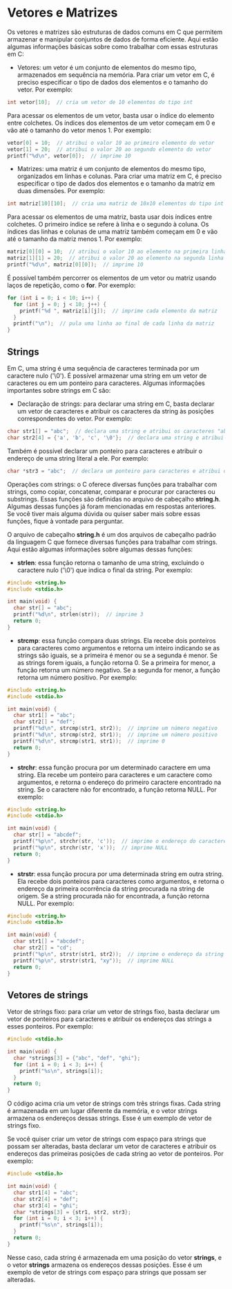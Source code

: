# Vetores e Matrizes

Os vetores e matrizes são estruturas de dados comuns em C que permitem armazenar e manipular conjuntos de dados de forma eficiente. Aqui estão algumas informações básicas sobre como trabalhar com essas estruturas em C:

* Vetores: um vetor é um conjunto de elementos do mesmo tipo, armazenados em sequência na memória. Para criar um vetor em C, é preciso especificar o tipo de dados dos elementos e o tamanho do vetor. Por exemplo:
```c
int vetor[10];  // cria um vetor de 10 elementos do tipo int
```

Para acessar os elementos de um vetor, basta usar o índice do elemento entre colchetes. Os índices dos elementos de um vetor começam em 0 e vão até o tamanho do vetor menos 1. Por exemplo:
```c
vetor[0] = 10;  // atribui o valor 10 ao primeiro elemento do vetor
vetor[1] = 20;  // atribui o valor 20 ao segundo elemento do vetor
printf("%d\n", vetor[0]);  // imprime 10
```

* Matrizes: uma matriz é um conjunto de elementos do mesmo tipo, organizados em linhas e colunas. Para criar uma matriz em C, é preciso especificar o tipo de dados dos elementos e o tamanho da matriz em duas dimensões. Por exemplo:
```c
int matriz[10][10];  // cria uma matriz de 10x10 elementos do tipo int
```

Para acessar os elementos de uma matriz, basta usar dois índices entre colchetes. O primeiro índice se refere à linha e o segundo à coluna. Os índices das linhas e colunas de uma matriz também começam em 0 e vão até o tamanho da matriz menos 1. Por exemplo:
```c
matriz[0][0] = 10;  // atribui o valor 10 ao elemento na primeira linha e primeira coluna
matriz[1][1] = 20;  // atribui o valor 20 ao elemento na segunda linha e segunda coluna
printf("%d\n", matriz[0][0]);  // imprime 10
```

É possível também percorrer os elementos de um vetor ou matriz usando laços de repetição, como o **for**. Por exemplo:
```c
for (int i = 0; i < 10; i++) {
  for (int j = 0; j < 10; j++) {
    printf("%d ", matriz[i][j]);  // imprime cada elemento da matriz
  }
  printf("\n");  // pula uma linha ao final de cada linha da matriz
}
```

## Strings

Em C, uma string é uma sequência de caracteres terminada por um caractere nulo ('\0'). É possível armazenar uma string em um vetor de caracteres ou em um ponteiro para caracteres. Algumas informações importantes sobre strings em C são:

* Declaração de strings: para declarar uma string em C, basta declarar um vetor de caracteres e atribuir os caracteres da string às posições correspondentes do vetor. Por exemplo:
```c
char str1[] = "abc";  // declara uma string e atribui os caracteres "abc"
char str2[4] = {'a', 'b', 'c', '\0'};  // declara uma string e atribui os caracteres "abc"
```

Também é possível declarar um ponteiro para caracteres e atribuir o endereço de uma string literal a ele. Por exemplo:
```c
char *str3 = "abc";  // declara um ponteiro para caracteres e atribui o endereço da string literal "abc"
```

Operações com strings: o C oferece diversas funções para trabalhar com strings, como copiar, concatenar, comparar e procurar por caracteres ou substrings. Essas funções são definidas no arquivo de cabeçalho **string.h**. Algumas dessas funções já foram mencionadas em respostas anteriores. Se você tiver mais alguma dúvida ou quiser saber mais sobre essas funções, fique à vontade para perguntar.

O arquivo de cabeçalho **string.h** é um dos arquivos de cabeçalho padrão da linguagem C que fornece diversas funções para trabalhar com strings. Aqui estão algumas informações sobre algumas dessas funções:

* **strlen**: essa função retorna o tamanho de uma string, excluindo o caractere nulo ('\0') que indica o final da string. Por exemplo:
```c
#include <string.h>
#include <stdio.h>

int main(void) {
  char str[] = "abc";
  printf("%d\n", strlen(str));  // imprime 3
  return 0;
}
```

* **strcmp**: essa função compara duas strings. Ela recebe dois ponteiros para caracteres como argumentos e retorna um inteiro indicando se as strings são iguais, se a primeira é menor ou se a segunda é menor. Se as strings forem iguais, a função retorna 0. Se a primeira for menor, a função retorna um número negativo. Se a segunda for menor, a função retorna um número positivo. Por exemplo:
```c
#include <string.h>
#include <stdio.h>

int main(void) {
  char str1[] = "abc";
  char str2[] = "def";
  printf("%d\n", strcmp(str1, str2));  // imprime um número negativo
  printf("%d\n", strcmp(str2, str1));  // imprime um número positivo
  printf("%d\n", strcmp(str1, str1));  // imprime 0
  return 0;
}
```

* **strchr**: essa função procura por um determinado caractere em uma string. Ela recebe um ponteiro para caracteres e um caractere como argumentos, e retorna o endereço do primeiro caractere encontrado na string. Se o caractere não for encontrado, a função retorna NULL. Por exemplo:
```c
#include <string.h>
#include <stdio.h>

int main(void) {
  char str[] = "abcdef";
  printf("%p\n", strchr(str, 'c'));  // imprime o endereço do caractere 'c'
  printf("%p\n", strchr(str, 'x'));  // imprime NULL
  return 0;
}
```

* **strstr**: essa função procura por uma determinada string em outra string. Ela recebe dois ponteiros para caracteres como argumentos, e retorna o endereço da primeira ocorrência da string procurada na string de origem. Se a string procurada não for encontrada, a função retorna NULL. Por exemplo:
```c
#include <string.h>
#include <stdio.h>

int main(void) {
  char str1[] = "abcdef";
  char str2[] = "cd";
  printf("%p\n", strstr(str1, str2));  // imprime o endereço da string "cd"
  printf("%p\n", strstr(str1, "xy"));  // imprime NULL
  return 0;
}
```

## Vetores de strings

Vetor de strings fixo: para criar um vetor de strings fixo, basta declarar um vetor de ponteiros para caracteres e atribuir os endereços das strings a esses ponteiros. Por exemplo:
```c
#include <stdio.h>

int main(void) {
  char *strings[3] = {"abc", "def", "ghi"};
  for (int i = 0; i < 3; i++) {
    printf("%s\n", strings[i]);
  }
  return 0;
}
```
O código acima cria um vetor de strings com três strings fixas. Cada string é armazenada em um lugar diferente da memória, e o vetor strings armazena os endereços dessas strings. Esse é um exemplo de vetor de strings fixo.

Se você quiser criar um vetor de strings com espaço para strings que possam ser alteradas, basta declarar um vetor de caracteres e atribuir os endereços das primeiras posições de cada string ao vetor de ponteiros. Por exemplo:
```c
#include <stdio.h>

int main(void) {
  char str1[4] = "abc";
  char str2[4] = "def";
  char str3[4] = "ghi";
  char *strings[3] = {str1, str2, str3};
  for (int i = 0; i < 3; i++) {
    printf("%s\n", strings[i]);
  }
  return 0;
}
```

Nesse caso, cada string é armazenada em uma posição do vetor **strings**, e o vetor **strings** armazena os endereços dessas posições. Esse é um exemplo de vetor de strings com espaço para strings que possam ser alteradas.
